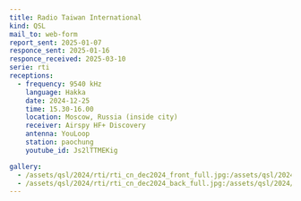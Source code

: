 ```yaml
---
title: Radio Taiwan International
kind: QSL
mail_to: web-form
report_sent: 2025-01-07
responce_sent: 2025-01-16
responce_received: 2025-03-10
serie: rti
receptions:
  - frequency: 9540 kHz
    language: Hakka
    date: 2024-12-25
    time: 15.30-16.00
    location: Moscow, Russia (inside city)
    receiver: Airspy HF+ Discovery
    antenna: YouLoop
    station: paochung
    youtube_id: Js2lTTMEKig

gallery:
  - /assets/qsl/2024/rti/rti_cn_dec2024_front_full.jpg:/assets/qsl/2024/rti/rti_cn_dec2024_front_small.jpg
  - /assets/qsl/2024/rti/rti_cn_dec2024_back_full.jpg:/assets/qsl/2024/rti/rti_cn_dec2024_back_small.jpg
---
```

